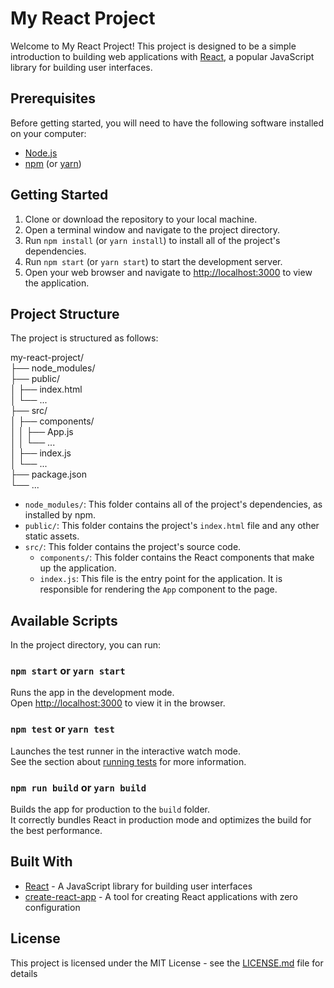 # My React Project

Welcome to My React Project! This project is designed to be a simple introduction to building web applications with [React](https://reactjs.org/), a popular JavaScript library for building user interfaces.

## Prerequisites

Before getting started, you will need to have the following software installed on your computer:

- [Node.js](https://nodejs.org/)
- [npm](https://www.npmjs.com/) (or [yarn](https://yarnpkg.com/))

## Getting Started

1. Clone or download the repository to your local machine.
2. Open a terminal window and navigate to the project directory.
3. Run `npm install` (or `yarn install`) to install all of the project's dependencies.
4. Run `npm start` (or `yarn start`) to start the development server.
5. Open your web browser and navigate to [http://localhost:3000](http://localhost:3000) to view the application.

## Project Structure

The project is structured as follows:

my-react-project/ <br />
├── node_modules/ <br />
├── public/       
│   ├── index.html <br />
│   └── ... <br />
├── src/ <br />
│   ├── components/ <br />
│   │   ├── App.js <br />
│   │   └── ... <br />
│   ├── index.js <br />
│   └── ... <br />
├── package.json <br />
└── ... 

- `node_modules/`: This folder contains all of the project's dependencies, as installed by npm.
- `public/`: This folder contains the project's `index.html` file and any other static assets.
- `src/`: This folder contains the project's source code.
    - `components/`: This folder contains the React components that make up the application.
    - `index.js`: This file is the entry point for the application. It is responsible for rendering the `App` component to the page.

## Available Scripts

In the project directory, you can run:

### `npm start` or `yarn start`

Runs the app in the development mode.<br />
Open [http://localhost:3000](http://localhost:3000) to view it in the browser.

### `npm test` or `yarn test`

Launches the test runner in the interactive watch mode.<br />
See the section about [running tests](https://facebook.github.io/create-react-app/docs/running-tests) for more information.

### `npm run build` or `yarn build`

Builds the app for production to the `build` folder.<br />
It correctly bundles React in production mode and optimizes the build for the best performance.

## Built With

- [React](https://reactjs.org/) - A JavaScript library for building user interfaces
- [create-react-app](https://facebook.github.io/create-react-app/) - A tool for creating React applications with zero configuration
## License

This project is licensed under the MIT License - see the [LICENSE.md](LICENSE.md) file for details

